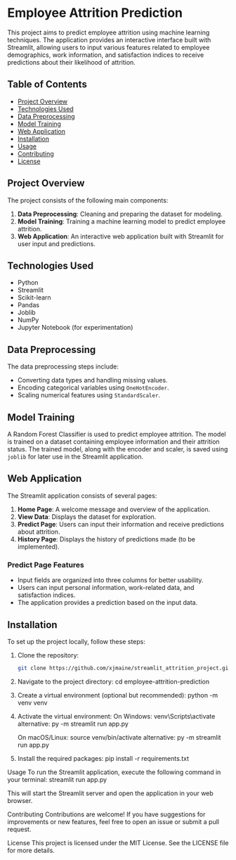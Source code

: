 # Employee Attrition Prediction

This project aims to predict employee attrition using machine learning techniques. The application provides an interactive interface built with Streamlit, allowing users to input various features related to employee demographics, work information, and satisfaction indices to receive predictions about their likelihood of attrition.

## Table of Contents

- [Project Overview](#project-overview)
- [Technologies Used](#technologies-used)
- [Data Preprocessing](#data-preprocessing)
- [Model Training](#model-training)
- [Web Application](#web-application)
- [Installation](#installation)
- [Usage](#usage)
- [Contributing](#contributing)
- [License](#license)

## Project Overview

The project consists of the following main components:

1. **Data Preprocessing**: Cleaning and preparing the dataset for modeling.
2. **Model Training**: Training a machine learning model to predict employee attrition.
3. **Web Application**: An interactive web application built with Streamlit for user input and predictions.

## Technologies Used

- Python
- Streamlit
- Scikit-learn
- Pandas
- Joblib
- NumPy
- Jupyter Notebook (for experimentation)

## Data Preprocessing

The data preprocessing steps include:

- Converting data types and handling missing values.
- Encoding categorical variables using `OneHotEncoder`.
- Scaling numerical features using `StandardScaler`.

## Model Training

A Random Forest Classifier is used to predict employee attrition. The model is trained on a dataset containing employee information and their attrition status. The trained model, along with the encoder and scaler, is saved using `joblib` for later use in the Streamlit application.

## Web Application

The Streamlit application consists of several pages:

1. **Home Page**: A welcome message and overview of the application.
2. **View Data**: Displays the dataset for exploration.
3. **Predict Page**: Users can input their information and receive predictions about attrition.
4. **History Page**: Displays the history of predictions made (to be implemented).

### Predict Page Features

- Input fields are organized into three columns for better usability.
- Users can input personal information, work-related data, and satisfaction indices.
- The application provides a prediction based on the input data.

## Installation

To set up the project locally, follow these steps:

1. Clone the repository:

   ```bash
   git clone https://github.com/xjmaine/streamlit_attrition_project.git

2. Navigate to the project directory:
    cd employee-attrition-prediction

3. Create a virtual environment (optional but recommended):
    python -m venv venv

4. Activate the virtual environment:
    On Windows:
    venv\Scripts\activate
    alternative: py -m streamlit run app.py

    On macOS/Linux:
    source venv/bin/activate
    alternative: py -m streamlit run app.py

5. Install the required packages:
    pip install -r requirements.txt

Usage
To run the Streamlit application, execute the following command in your terminal:
    streamlit run app.py

This will start the Streamlit server and open the application in your web browser.

Contributing
Contributions are welcome! If you have suggestions for improvements or new features, feel free to open an issue or submit a pull request.

License
This project is licensed under the MIT License. See the LICENSE file for more details.